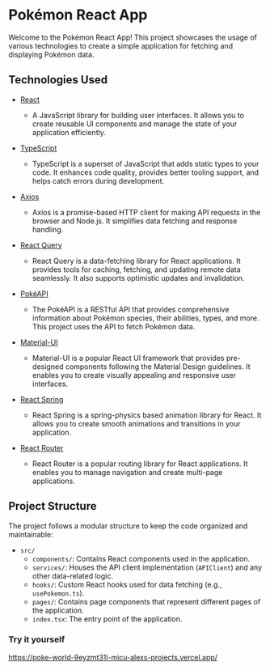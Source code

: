# Pokémon React App

Welcome to the Pokémon React App! This project showcases the usage of various technologies to create a simple application for fetching and displaying Pokémon data.

## Technologies Used

- [React](https://reactjs.org/)

  - A JavaScript library for building user interfaces. It allows you to create reusable UI components and manage the state of your application efficiently.

- [TypeScript](https://www.typescriptlang.org/)

  - TypeScript is a superset of JavaScript that adds static types to your code. It enhances code quality, provides better tooling support, and helps catch errors during development.

- [Axios](https://axios-http.com/)

  - Axios is a promise-based HTTP client for making API requests in the browser and Node.js. It simplifies data fetching and response handling.

- [React Query](https://react-query.tanstack.com/)

  - React Query is a data-fetching library for React applications. It provides tools for caching, fetching, and updating remote data seamlessly. It also supports optimistic updates and invalidation.

- [PokéAPI](https://pokeapi.co/)

  - The PokéAPI is a RESTful API that provides comprehensive information about Pokémon species, their abilities, types, and more. This project uses the API to fetch Pokémon data.

- [Material-UI](https://mui.com/)

  - Material-UI is a popular React UI framework that provides pre-designed components following the Material Design guidelines. It enables you to create visually appealing and responsive user interfaces.

- [React Spring](https://react-spring.io/)

  - React Spring is a spring-physics based animation library for React. It allows you to create smooth animations and transitions in your application.

- [React Router](https://reactrouter.com/)
  - React Router is a popular routing library for React applications. It enables you to manage navigation and create multi-page applications.

## Project Structure

The project follows a modular structure to keep the code organized and maintainable:

- `src/`
  - `components/`: Contains React components used in the application.
  - `services/`: Houses the API client implementation (`APIClient`) and any other data-related logic.
  - `hooks/`: Custom React hooks used for data fetching (e.g., `usePokemon.ts`).
  - `pages/`: Contains page components that represent different pages of the application.
  - `index.tsx`: The entry point of the application.

### Try it yourself

https://poke-world-9eyzmt31l-micu-alexs-projects.vercel.app/
